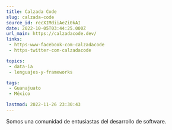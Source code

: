 ```yaml
---
title: Calzada Code
slug: calzada-code
source_id: recXIMdiiAeZi0kAI
date: 2022-10-05T03:44:25.000Z
url_main: https://calzadacode.dev/
links: 
 - https-www-facebook-com-calzadacode
 - https-twitter-com-calzadacode

topics: 
 - data-ia
 - lenguajes-y-frameworks

tags: 
 - Guanajuato
 - México

lastmod: 2022-11-26 23:30:43
---
```


Somos una comunidad de entusiastas del desarrollo de software.
